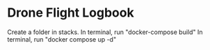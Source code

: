 # Drone Flight Logbook
Create a folder in stacks. In terminal, run "docker-compose build" In terminal, run "docker compose up -d"
